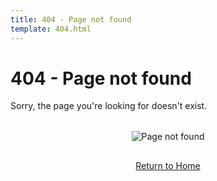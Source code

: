```yaml
---
title: 404 - Page not found
template: 404.html
---
```


# 404 - Page not found

Sorry, the page you're looking for doesn't exist.

<div style="text-align: center; margin-top: 2rem;">
  <img src="{{ 'assets/images/404.svg' | url }}" alt="Page not found" style="max-width: 300px; margin-bottom: 1rem;">
  <p><a href="{{ '/' | url }}" class="md-button md-button--primary">Return to Home</a></p>
</div>